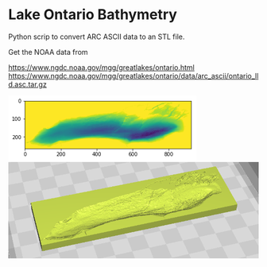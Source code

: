 Lake Ontario Bathymetry 
=======================

Python scrip to convert ARC ASCII data to an STL file. 

Get the NOAA data from 

https://www.ngdc.noaa.gov/mgg/greatlakes/ontario.html
https://www.ngdc.noaa.gov/mgg/greatlakes/ontario/data/arc_ascii/ontario_lld.asc.tar.gz


![Bathymetry](ontario_lld.png)
![Bathymetry as stl](ontario_lld_stl.png)

